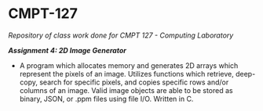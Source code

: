 # CMPT-127
_Repository of class work done for CMPT 127 -  Computing Laboratory_

_**Assignment 4: 2D Image Generator**_
- A program which allocates memory and generates 2D arrays which represent the pixels of an image. Utilizes functions which retrieve, deep-copy, search for specific pixels, and copies specific rows and/or columns of an image. Valid image objects are able to be stored as binary, JSON, or .ppm files using file I/O. Written in C.


